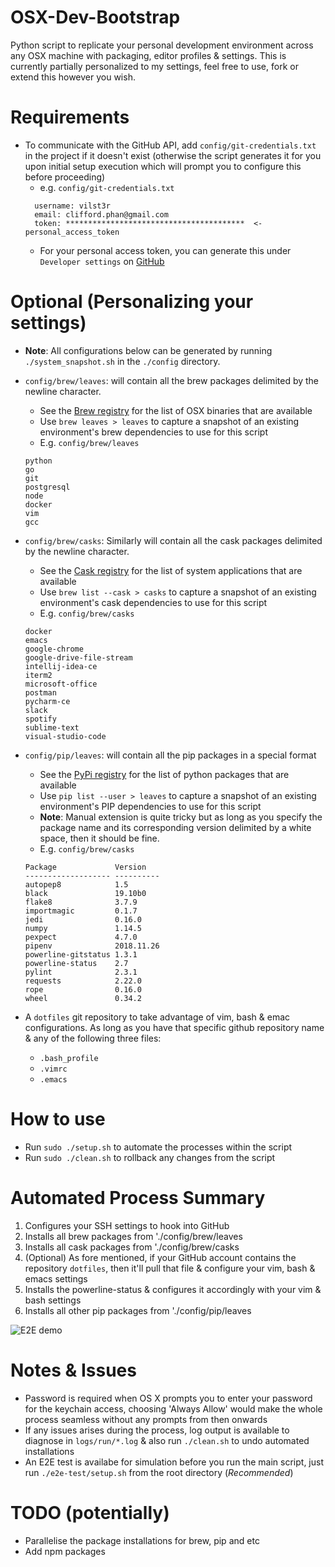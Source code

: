# OSX-Dev-Bootstrap
Python script to replicate your personal development environment across any OSX
machine with packaging, editor profiles & settings. This is currently partially
personalized to my settings, feel free to use, fork or extend this however you
wish.

# Requirements
- To communicate with the GitHub API, add `config/git-credentials.txt` in the
project if it doesn't exist (otherwise the script generates it for you upon
initial setup execution which will prompt you to configure this before
proceeding)
    - e.g. `config/git-credentials.txt`
    ```text
      username: vilst3r
      email: clifford.phan@gmail.com
      token: ****************************************  <- personal_access_token
    ```
    - For your personal access token, you can generate this under
    `Developer settings` on [GitHub](https://github.com/settings/tokens)

# Optional (Personalizing your settings)
- **Note**: All configurations below can be generated by running
  `./system_snapshot.sh` in the `./config` directory.
- `config/brew/leaves`: will contain all the brew packages delimited by
 the newline character.
    - See the [Brew registry](https://formulae.brew.sh/formula/) for the list
     of OSX binaries that are available
    - Use `brew leaves > leaves` to capture a snapshot of an existing
      environment's brew dependencies to use for this script
    - E.g. `config/brew/leaves`
    ```text
    python
    go
    git
    postgresql
    node
    docker
    vim
    gcc
    ```

- `config/brew/casks`: Similarly will contain all the cask
 packages delimited by the newline character.
    - See the [Cask registry](https://formulae.brew.sh/cask/) for the list of
     system applications that are available
    - Use `brew list --cask > casks` to capture a snapshot of an existing
      environment's cask dependencies to use for this script
    - E.g. `config/brew/casks`
    ```text
    docker
    emacs
    google-chrome
    google-drive-file-stream
    intellij-idea-ce
    iterm2
    microsoft-office
    postman
    pycharm-ce
    slack
    spotify
    sublime-text
    visual-studio-code
    ```

- `config/pip/leaves`: will contain all the pip packages in a special format
    - See the [PyPi registry](https://pypi.org/project/registry/) for the list
      of python packages that are available
    - Use `pip list --user > leaves` to capture a snapshot of an existing
      environment's PIP dependencies to use for this script
    - **Note**: Manual extension is quite tricky but as long as you specify the
      package name and its corresponding version delimited by a white space,
      then it should be fine.
    - E.g. `config/brew/casks`
    ```text
    Package             Version
    ------------------- ----------
    autopep8            1.5
    black               19.10b0
    flake8              3.7.9
    importmagic         0.1.7
    jedi                0.16.0
    numpy               1.14.5
    pexpect             4.7.0
    pipenv              2018.11.26
    powerline-gitstatus 1.3.1
    powerline-status    2.7
    pylint              2.3.1
    requests            2.22.0
    rope                0.16.0
    wheel               0.34.2
    ```


- A `dotfiles` git repository to take advantage of vim, bash & emac
 configurations. As long as you have that specific github repository name &
  any of the following three files:
    - `.bash_profile`
    - `.vimrc`
    - `.emacs`

# How to use
- Run `sudo ./setup.sh` to automate the processes within the script
- Run `sudo ./clean.sh` to rollback any changes from the script

# Automated Process Summary
1. Configures your SSH settings to hook into GitHub
2. Installs all brew packages from './config/brew/leaves
3. Installs all cask packages from './config/brew/casks
4. (Optional) As fore mentioned, if your GitHub account contains the repository
 `dotfiles`, then it'll pull that file & configure your vim, bash & emacs
  settings
5. Installs the powerline-status & configures it accordingly with your vim
 & bash settings
6. Installs all other pip packages from './config/pip/leaves

![E2E demo](e2e-demo.gif)

# Notes & Issues
- Password is required when OS X prompts you to enter your password for the
    keychain access, choosing 'Always Allow' would make the whole process
    seamless without any prompts from then onwards
- If any issues arises during the process, log output is available to diagnose
 in `logs/run/*.log` & also run `./clean.sh` to undo automated installations
- An E2E test is availabe for simulation before you run the main script, just
  run `./e2e-test/setup.sh` from the root directory (*Recommended*)

# TODO (potentially)
- Parallelise the package installations for brew, pip and etc
- Add npm packages
